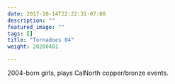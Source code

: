 ```yaml
---
date: 2017-10-14T22:22:31-07:00
description: ""
featured_image: ""
tags: []
title: "Tornadoes 04"
weight: 20200401

---
```


2004-born girls, plays CalNorth copper/bronze events.
